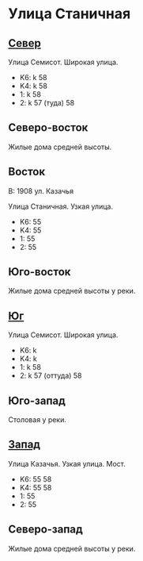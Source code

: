 # Улица Станичная

## [Север](./10430065.md)

Улица Семисот.
Широкая улица.

* K6:   k
        58
* K4:   k
        58
* 1:    k
        58
* 2:    k
        57 (туда)   58

## Северо-восток

Жилые дома средней высоты.

## Восток

В:  1908    ул. Казачья

Улица Станичная.
Узкая улица.

* K6:   55
* K4:   55
* 1:    55
* 2:    55

## Юго-восток

Жилые дома средней высоты у реки.

## [Юг](./10430077.md)

Улица Семисот.
Широкая улица.

* K6:   k
* K4:   k
* 1:    k
        58
* 2:    k
        57 (оттуда) 58

## Юго-запад

Столовая у реки.

## [Запад](./10420075.md)

Улица Казачья.
Узкая улица.
Мост.

* K6:   55  58
* K4:   55  58
* 1:    55
* 2:    55

## Северо-запад

Жилые дома средней высоты у реки.
